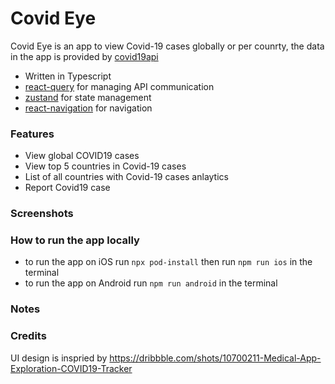   # Covid Eye
Covid Eye is an app to view Covid-19 cases globally or per counrty, the data in the app is provided by [covid19api](https://covid19api.com/)
- Written in Typescript
- [react-query](https://react-query.tanstack.com/) for managing API communication
- [zustand](https://github.com/pmndrs/zustand) for state management
- [react-navigation](https://reactnavigation.org/) for navigation

### Features
- View global COVID19 cases
- View top 5 countries in Covid-19 cases
- List of all countries with Covid-19 cases anlaytics
- Report Covid19 case

### Screenshots

### How to run the app locally
- to run the app on iOS run `npx pod-install` then run `npm run ios` in the terminal
- to run the app on Android run `npm run android` in the terminal

### Notes

### Credits
UI design is inspried by https://dribbble.com/shots/10700211-Medical-App-Exploration-COVID19-Tracker
